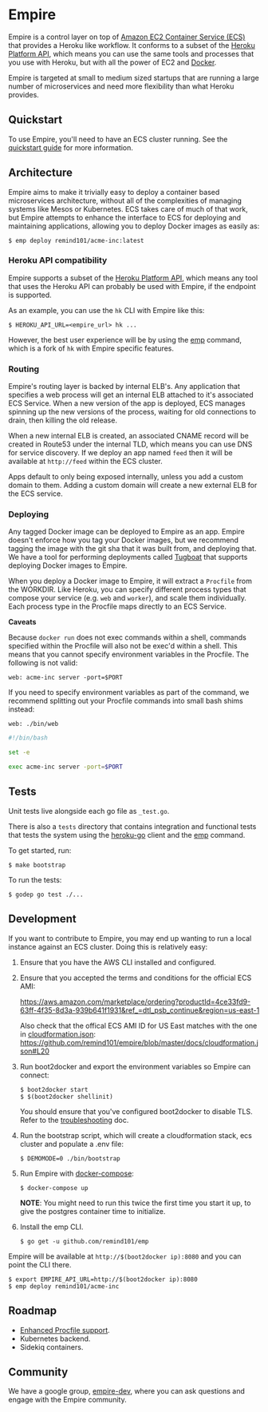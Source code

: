 # Empire

Empire is a control layer on top of [Amazon EC2 Container Service (ECS)][ecs] that provides a Heroku like workflow. It conforms to a subset of the [Heroku Platform API][heroku-api], which means you can use the same tools and processes that you use with Heroku, but with all the power of EC2 and [Docker][docker].

Empire is targeted at small to medium sized startups that are running a large number of microservices and need more flexibility than what Heroku provides.

## Quickstart

To use Empire, you'll need to have an ECS cluster running. See the [quickstart guide][guide] for more information.

## Architecture

Empire aims to make it trivially easy to deploy a container based microservices architecture, without all of the complexities of managing systems like Mesos or Kubernetes. ECS takes care of much of that work, but Empire attempts to enhance the interface to ECS for deploying and maintaining applications, allowing you to deploy Docker images as easily as:

```console
$ emp deploy remind101/acme-inc:latest
```

### Heroku API compatibility

Empire supports a subset of the [Heroku Platform API][heroku-api], which means any tool that uses the Heroku API can probably be used with Empire, if the endpoint is supported.

As an example, you can use the `hk` CLI with Empire like this:

```console
$ HEROKU_API_URL=<empire_url> hk ...
```

However, the best user experience will be by using the [emp](https://github.com/remind101/emp) command, which is a fork of `hk` with Empire specific features.

### Routing

Empire's routing layer is backed by internal ELB's. Any application that specifies a web process will get an internal ELB attached to it's associated ECS Service. When a new version of the app is deployed, ECS manages spinning up the new versions of the process, waiting for old connections to drain, then killing the old release.

When a new internal ELB is created, an associated CNAME record will be created in Route53 under the internal TLD, which means you can use DNS for service discovery. If we deploy an app named `feed` then it will be available at `http://feed` within the ECS cluster.

Apps default to only being exposed internally, unless you add a custom domain to them. Adding a custom domain will create a new external ELB for the ECS service.

### Deploying

Any tagged Docker image can be deployed to Empire as an app. Empire doesn't enforce how you tag your Docker images, but we recommend tagging the image with the git sha that it was built from, and deploying that. We have a tool for performing deployments called [Tugboat][tugboat] that supports deploying Docker images to Empire.

When you deploy a Docker image to Empire, it will extract a `Procfile` from the WORKDIR. Like Heroku, you can specify different process types that compose your service (e.g. `web` and `worker`), and scale them individually. Each process type in the Procfile maps directly to an ECS Service.

**Caveats**

Because `docker run` does not exec commands within a shell, commands specified within the Procfile will also not be exec'd within a shell. This means that you cannot specify environment variables in the Procfile. The following is not valid:

```
web: acme-inc server -port=$PORT
```

If you need to specify environment variables as part of the command, we recommend splitting out your Procfile commands into small bash shims instead:

```
web: ./bin/web
```

```bash
#!/bin/bash

set -e

exec acme-inc server -port=$PORT
```

## Tests

Unit tests live alongside each go file as `_test.go`.

There is also a `tests` directory that contains integration and functional tests that tests the system using the [heroku-go][heroku-go] client and the [emp][emp] command.

To get started, run:

```console
$ make bootstrap
```

To run the tests:

```console
$ godep go test ./...
```

## Development

If you want to contribute to Empire, you may end up wanting to run a local instance against an ECS cluster. Doing this is relatively easy:

1. Ensure that you have the AWS CLI installed and configured.
2. Ensure that you accepted the terms and conditions for the official ECS AMI:

   https://aws.amazon.com/marketplace/ordering?productId=4ce33fd9-63ff-4f35-8d3a-939b641f1931&ref_=dtl_psb_continue&region=us-east-1

   Also check that the offical ECS AMI ID for US East matches with the one in [cloudformation.json](./docs/cloudformation.json): https://github.com/remind101/empire/blob/master/docs/cloudformation.json#L20

3. Run boot2docker and export the environment variables so Empire can connect:

   ```console
   $ boot2docker start
   $ $(boot2docker shellinit)
   ```

   You should ensure that you've configured boot2docker to disable TLS. Refer to the [troubleshooting](./docs/troubleshooting.md) doc.

4. Run the bootstrap script, which will create a cloudformation stack, ecs cluster and populate a .env file:

   ```console
   $ DEMOMODE=0 ./bin/bootstrap
   ```
5. Run Empire with [docker-compose](https://docs.docker.com/compose/):

   ```console
   $ docker-compose up
   ```

   **NOTE**: You might need to run this twice the first time you start it up, to give the postgres container time to initialize.
6. Install the emp CLI.

   ```console
   $ go get -u github.com/remind101/emp
   ```

Empire will be available at `http://$(boot2docker ip):8080` and you can point the CLI there.

```console
$ export EMPIRE_API_URL=http://$(boot2docker ip):8080
$ emp deploy remind101/acme-inc
```

## Roadmap

* [Enhanced Procfile support](https://github.com/remind101/empire/issues/491).
* Kubernetes backend.
* Sidekiq containers.

## Community

We have a google group, [empire-dev][empire-dev], where you can ask questions and engage with the Empire community.

[ecs]: http://aws.amazon.com/ecs/
[docker]: https://github.com/docker/docker
[heroku-api]: https://devcenter.heroku.com/articles/platform-api-reference
[tugboat]: https://github.com/remind101/tugboat
[heroku-go]: https://github.com/bgentry/heroku-go
[hk]: https://github.com/heroku/hk
[emp]: https://github.com/remind101/emp
[guide]: ./docs
[empire-dev]: https://groups.google.com/forum/#!forum/empire-dev
